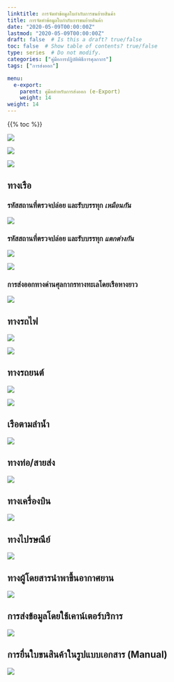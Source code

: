 ```yaml
---
linktitle: การจัดทําข้อมูลใบกํากับการขนย้ายสินค้า
title: การจัดทําข้อมูลใบกํากับการขนย้ายสินค้า
date: "2020-05-09T00:00:00Z"
lastmod: "2020-05-09T00:00:00Z"
draft: false  # Is this a draft? true/false
toc: false  # Show table of contents? true/false
type: series  # Do not modify.
categories: ["คู่มือการปฏิบัติพิธีการศุลกากร"]
tags: ["การส่งออก"]

menu:
  e-export:
    parent: คู่มือสำหรับการส่งออก (e-Export)
    weight: 14
weight: 14
---
```


{{% toc %}}


![](../img/e-Export-guidejpg_Page65.jpg)

![](../img/e-Export-guidejpg_Page66.jpg)

![](../img/e-Export-guidejpg_Page67.jpg)

## ทางเรือ

### รหัสสถานที่ตรวจปล่อย และรับบรรทุก *เหมือนกัน*

![](../img/e-Export-guidejpg_Page68.jpg)

### รหัสสถานที่ตรวจปล่อย และรับบรรทุก *แตกต่างกัน*

![](../img/e-Export-guidejpg_Page69.jpg)

![](../img/e-Export-guidejpg_Page70-1.jpg)

### การส่งออกทางด่านศุลกากรทางทะเลโดยเรือหางยาว

![](../img/e-Export-guidejpg_Page70-2.jpg)

## ทางรถไฟ

![](../img/e-Export-guidejpg_Page71.jpg)

![](../img/e-Export-guidejpg_Page72-1.jpg)

## ทางรถยนต์

![](../img/e-Export-guidejpg_Page72-2.jpg)

![](../img/e-Export-guidejpg_Page73.jpg)

## เรือตามลํานํ้า

![](../img/e-Export-guidejpg_Page74.jpg)

## ทางท่อ/สายส่ง

![](../img/e-Export-guidejpg_Page75.jpg)

## ทางเครื่องบิน

![](../img/e-Export-guidejpg_Page76.jpg)

## ทางไปรษณีย์

![](../img/e-Export-guidejpg_Page77.jpg)

## ทางผู้โดยสารนําพาขึ้นอากาศยาน

![](../img/e-Export-guidejpg_Page78.jpg)

## การส่งข้อมูลโดยใช้เคาน์เตอร์บริการ

![](../img/e-Export-guidejpg_Page79-1.jpg)

## การยื่นใบขนสินค้าในรูปแบบเอกสาร (Manual)

![](../img/e-Export-guidejpg_Page79-2.jpg)